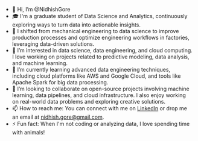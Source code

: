 - 👋 Hi, I’m @NidhishGore
- 🎓 I'm a graduate student of Data Science and Analytics, continuously exploring ways to turn data into actionable insights.
- 🔄 I shifted from mechanical engineering to data science to improve production processes and optimize engineering workflows in factories, leveraging data-driven solutions.
- 👀 I’m interested in data science, data engineering, and cloud computing. I love working on projects related to predictive modeling, data analysis, and machine learning.
- 🌱 I’m currently learning advanced data engineering techniques, including cloud platforms like AWS and Google Cloud, and tools like Apache Spark for big data processing.
- 💞️ I’m looking to collaborate on open-source projects involving machine learning, data pipelines, and cloud infrastructure. I also enjoy working on real-world data problems and exploring creative solutions.
- 📫 How to reach me: You can connect with me on [LinkedIn](https://www.linkedin.com/in/nidhish-gore) or drop me an email at nidhish.gore@gmail.com.
- ⚡ Fun fact: When I'm not coding or analyzing data, I love spending time with animals!
